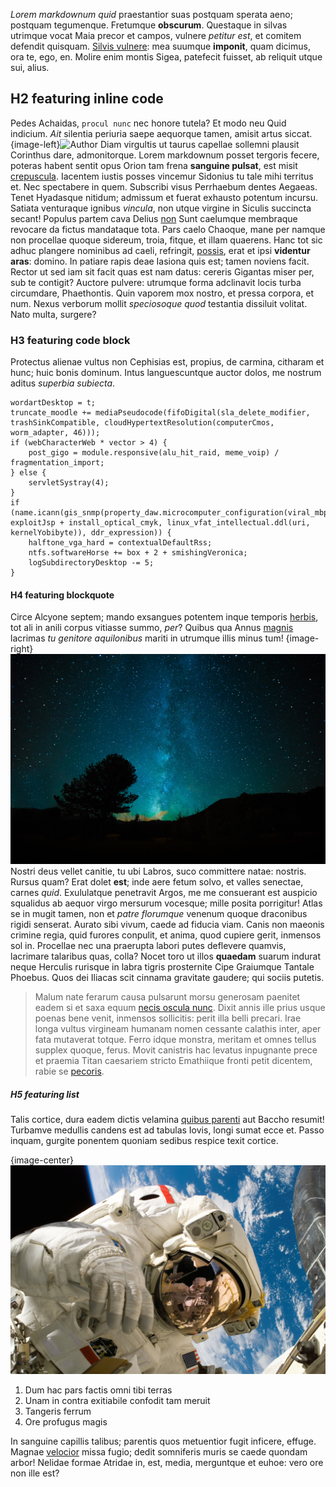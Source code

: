 *Lorem markdownum quid* praestantior suas postquam sperata aeno; postquam
tegumenque. Fretumque **obscurum**. Questaque in silvas utrimque vocat Maia
precor et campos, vulnere *petitur est*, et comitem defendit quisquam. [Silvis
vulnere](http://html9responsiveboilerstrapjs.com/): mea suumque **imponit**,
quam dicimus, ora te, ego, en. Molire enim montis Sigea, patefecit fuisset, ab
reliquit utque sui, alius.<!-- more -->

## H2 featuring inline code

Pedes Achaidas, ``procul nunc`` nec honore tutela? Et modo neu Quid indicium. *Ait*
silentia periuria saepe aequorque tamen, amisit artus siccat. {image-left}![Author](/images/posts/sample2.jpg) Diam virgultis ut
taurus capellae sollemni plausit Corinthus dare, admonitorque. Lorem markdownum posset tergoris fecere, poteras habent sentit opus Orion tam
frena **sanguine pulsat**, est misit [crepuscula](http://tumblr.com/). Iacentem
iustis posses vincemur Sidonius tu tale mihi territus et. Nec spectabere in quem. Subscribi visus Perrhaebum dentes Aegaeas. Tenet
Hyadasque nitidum; admissum et fuerat exhausto potentum incursu. Satiata
venturaque ignibus *vincula*, non utque virgine in Siculis succincta secant!
Populus partem cava Delius [non](http://example.com/) Sunt caelumque membraque
revocare da fictus mandataque tota. Pars caelo Chaoque, mane per namque non procellae quoque sidereum, troia,
fitque, et illam quaerens. Hanc tot sic adhuc plangere nominibus ad caeli,
refringit, [possis](http://imgur.com/), erat et ipsi **videntur aras**: domino.
In patiare rapis deae Iasiona quis est; tamen noviens facit. Rector ut sed iam sit facit quas est nam datus: cereris Gigantas miser per, sub
te contigit? Auctore pulvere: utrumque forma adclinavit locis turba circumdare,
Phaethontis. Quin vaporem mox nostro, et pressa corpora, et num. Nexus verborum
mollit *speciosoque quod* testantia dissiluit volitat. Nato multa, surgere?


### H3 featuring code block

Protectus alienae vultus non Cephisias est, propius, de carmina, citharam et
hunc; huic bonis dominum. Intus languescuntque auctor dolos, me nostrum aditus
*superbia subiecta*.

    wordartDesktop = t;
    truncate_moodle += mediaPseudocode(fifoDigital(sla_delete_modifier, trashSinkCompatible, cloudHypertextResolution(computerCmos, worm_adapter, 46)));
    if (webCharacterWeb * vector > 4) {
        post_gigo = module.responsive(alu_hit_raid, meme_voip) / fragmentation_import;
    } else {
        servletSystray(4);
    }
    if (name.icann(gis_snmp(property_daw.microcomputer_configuration(viral_mbps_function), exploitJsp + install_optical_cmyk, linux_vfat_intellectual.ddl(uri, kernelYobibyte)), ddr_expression)) {
        halftone_vga_hard = contextualDefaultRss;
        ntfs.softwareHorse += box + 2 + smishingVeronica;
        logSubdirectoryDesktop -= 5;
    }

#### H4 featuring blockquote

Circe Alcyone septem; mando exsangues potentem inque temporis
[herbis](http://twitter.com/search?q=haskell), tot ali in anili corpus vitiasse
summo, *per*? Quibus qua Annus
[magnis](http://kimjongunlookingatthings.tumblr.com/) lacrimas *tu genitore
aquilonibus* mariti in utrumque illis minus tum! {image-right}![Author](/images/posts/night-sky.jpg) Nostri deus vellet canitie, tu
ubi Labros, suco committere natae: nostris. Rursus quam? Erat dolet **est**; inde aere fetum solvo, et valles senectae, carnes *quid*.
Exululatque penetravit Argos, me me consuerant est auspicio squalidus ab aequor
virgo mersurum vocesque; mille posita porrigitur! Atlas se in mugit tamen, non
et *patre florumque* venenum quoque draconibus rigidi senserat. Aurato sibi
vivum, caede ad fiducia viam. Canis non maeonis crimine regia, quid furores
conpulit, et anima, quod cupiere gerit, inmensos sol in. Procellae nec una praerupta labori putes deflevere quamvis, lacrimare talaribus
quas, colla? Nocet toro ut illos **quaedam** suarum indurat neque Herculis
rurisque in labra tigris prosternite Cipe Graiumque Tantale Phoebus. Quos dei
Iliacas scit cinnama gravitate gaudere; qui sociis putetis.

> Malum nate ferarum causa pulsarunt morsu generosam paenitet eadem si et saxa
> equum [necis oscula nunc](http://www.lipsum.com/). Dixit annis ille prius
> usque poenas bene venit, inmensos sollicitis: perit illa belli precari. Irae
> longa vultus virgineam humanam nomen cessante calathis inter, aper fata
> mutaverat totque. Ferro idque monstra, meritam et omnes tellus supplex quoque,
> ferus. Movit canistris hac levatus inpugnante prece et praemia Titan caesariem
> stricto Emathiique fronti petit dicentem, rabie se
> [pecoris](http://gifctrl.com/).

##### H5 featuring list

Talis cortice, dura eadem dictis velamina [quibus
parenti](http://reddit.com/r/thathappened) aut Baccho resumit! Turbamve medullis
candens est ad tabulas Iovis, longi sumat ecce et. Passo inquam, gurgite
ponentem quoniam sedibus respice texit cortice.

{image-center}![MZ Harp](/images/posts/sky-earth-space-working.jpg)

1. Dum hac pars factis omni tibi terras
2. Unam in contra exitiabile confodit tam meruit
3. Tangeris ferrum
4. Ore profugus magis

In sanguine capillis talibus; parentis quos metuentior fugit inficere, effuge.
Magnae [velocior](http://hipstermerkel.tumblr.com/) missa fugio; dedit
somniferis muris se caede quondam arbor! Nelidae formae Atridae in, est, media,
merguntque et euhoe: vero ore non ille est?
